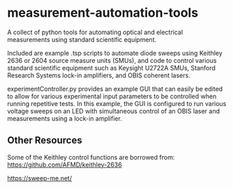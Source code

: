 # measurement-automation-tools
A collect of python tools for automating optical and electrical measurements using standard scientific equipment.

Included are example .tsp scripts to automate diode sweeps using Keithley 2636 or 2604 source measure units (SMUs), and code to control various standard scientific equipment such as Keysight U2722A SMUs, Stanford Research Systems lock-in amplifiers, and OBIS coherent lasers. 

experimentController.py provides an example GUI that can easily be edited to allow for various experimental input parameters to be controlled when running repetitive tests. In this example, the GUI is configured to run various voltage sweeps on an LED with simultaneous control of an OBIS laser and measurements using a lock-in amplifier.

## Other Resources
Some of the Keithley control functions are borrowed from: https://github.com/AFMD/keithley-2636

https://sweep-me.net/
